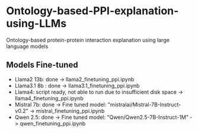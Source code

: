 # Ontology-based-PPI-explanation-using-LLMs
Ontology-based protein-protein interaction explanation using large language models


## Models Fine-tuned

- Llama2 13b: done -> llama2_finetuning_ppi.ipynb
- Llama3.1 8b : done -> llama3.1_finetuning_ppi.ipynb
- Llama4: script ready, not able to run due to insufficient disk space -> llama4_finetuning_ppi.ipynb
- Mistral 7b: done -> Fine tuned model: "mistralai/Mistral-7B-Instruct-v0.2" -> mistral_finetuning_ppi.ipynb
- Qwen 2.5: done -> Fine tuned model: "Qwen/Qwen2.5-7B-Instruct-1M" -> qwen_finetuning_ppi.ipynb
